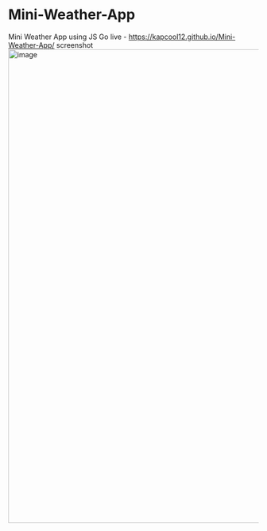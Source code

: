 # Mini-Weather-App
Mini Weather App using JS 
Go live - https://kapcool12.github.io/Mini-Weather-App/
screenshot
<img width="952" alt="image" src="https://github.com/Kapcool12/Mini-Weather-App/assets/94378669/d788771e-d063-4a54-85f2-bb5960ff5b05">
